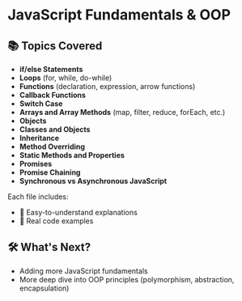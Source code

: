 # JavaScript Fundamentals & OOP

## 📚 Topics Covered

- **if/else Statements**
- **Loops** (for, while, do-while)
- **Functions** (declaration, expression, arrow functions)
- **Callback Functions**
- **Switch Case**
- **Arrays and Array Methods** (map, filter, reduce, forEach, etc.)
- **Objects**
- **Classes and Objects**
- **Inheritance**
- **Method Overriding**
- **Static Methods and Properties**
- **Promises**
- **Promise Chaining**
- **Synchronous vs Asynchronous JavaScript**

   
Each file includes:
- 📖 Easy-to-understand explanations
- 🧩 Real code examples

## 🛠 What's Next?

- Adding more JavaScript fundamentals
- More deep dive into OOP principles (polymorphism, abstraction, encapsulation)
